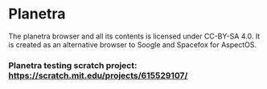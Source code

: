 # Planetra

The planetra browser and all its contents is licensed under CC-BY-SA 4.0. It is created as an alternative browser to Soogle and Spacefox for AspectOS.

### Planetra testing scratch project: https://scratch.mit.edu/projects/615529107/
